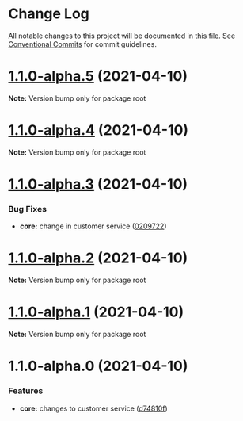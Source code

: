 # Change Log

All notable changes to this project will be documented in this file.
See [Conventional Commits](https://conventionalcommits.org) for commit guidelines.

# [1.1.0-alpha.5](https://github.com/shishirkh/lerna-tuts/compare/master-1.1.0-alpha.4...master-1.1.0-alpha.5) (2021-04-10)

**Note:** Version bump only for package root





# [1.1.0-alpha.4](https://github.com/shishirkh/lerna-tuts/compare/master-1.1.0-alpha.3...master-1.1.0-alpha.4) (2021-04-10)

**Note:** Version bump only for package root





# [1.1.0-alpha.3](https://github.com/shishirkh/lerna-tuts/compare/master-1.1.0-alpha.2...master-1.1.0-alpha.3) (2021-04-10)


### Bug Fixes

* **core:** change in customer service ([0209722](https://github.com/shishirkh/lerna-tuts/commit/0209722064151e8df20d4918db07b7a9d361fd83))





# [1.1.0-alpha.2](https://github.com/shishirkh/lerna-tuts/compare/master-1.1.0-alpha.1...master-1.1.0-alpha.2) (2021-04-10)

**Note:** Version bump only for package root





# [1.1.0-alpha.1](https://github.com/shishirkh/lerna-tuts/compare/master-1.1.0-alpha.0...master-1.1.0-alpha.1) (2021-04-10)

**Note:** Version bump only for package root





# 1.1.0-alpha.0 (2021-04-10)


### Features

* **core:** changes to customer service ([d74810f](https://github.com/shishirkh/lerna-tuts/commit/d74810fa0d264adb58f259f530b285e1e1747d6e))
